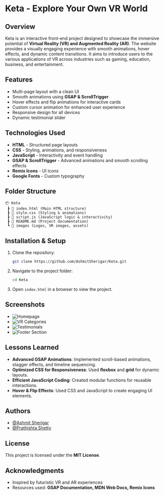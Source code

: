 # Keta - Explore Your Own VR World

## Overview
Keta is an interactive front-end project designed to showcase the immersive potential of **Virtual Reality (VR) and Augmented Reality (AR)**. The website provides a visually engaging experience with smooth animations, hover effects, and dynamic content transitions. It aims to introduce users to the various applications of VR across industries such as gaming, education, business, and entertainment.

## Features
- Multi-page layout with a clean UI
- Smooth animations using **GSAP & ScrollTrigger**
- Hover effects and flip animations for interactive cards
- Custom cursor animation for enhanced user experience
- Responsive design for all devices
- Dynamic testimonial slider

## Technologies Used
- **HTML** - Structured page layouts
- **CSS** - Styling, animations, and responsiveness
- **JavaScript** - Interactivity and event handling
- **GSAP & ScrollTrigger** - Advanced animations and smooth scrolling effects
- **Remix Icons** - UI icons
- **Google Fonts** - Custom typography

## Folder Structure
```
📦 Keta
 ┣ 📜 index.html (Main HTML structure)
 ┣ 📜 style.css (Styling & animations)
 ┣ 📜 script.js (JavaScript logic & interactivity)
 ┣ 📜 README.md (Project documentation)
 ┗ 📂 images (Logos, VR images, assets)
```

## Installation & Setup
1. Clone the repository:
   ```sh
   git clone https://github.com/AshmitSherigar/Keta.git
   ```
2. Navigate to the project folder:
   ```sh
   cd Keta
   ```
3. Open `index.html` in a browser to view the project.



## Screenshots
- ![Homepage](link-to-homepage-screenshot.png)
- ![VR Categories](link-to-vr-categories-screenshot.png)
- ![Testimonials](link-to-testimonials-screenshot.png)
- ![Footer Section](link-to-footer-screenshot.png)

## Lessons Learned
- **Advanced GSAP Animations**: Implemented scroll-based animations, stagger effects, and timeline sequencing.
- **Optimized CSS for Responsiveness**: Used **flexbox** and **grid** for dynamic layouts.
- **Efficient JavaScript Coding**: Created modular functions for reusable interactions.
- **Hover & Flip Effects**: Used CSS and JavaScript to create engaging UI elements.

## Authors
- [@Ashmit Sherigar](https://github.com/AshmitSherigar)
- [@Prathishta Shetty](https://github.com/prathishta-shetty)

## License
This project is licensed under the **MIT License**.

## Acknowledgments
- Inspired by futuristic VR and AR experiences
- Resources used: **GSAP Documentation, MDN Web Docs, Remix Icons**

